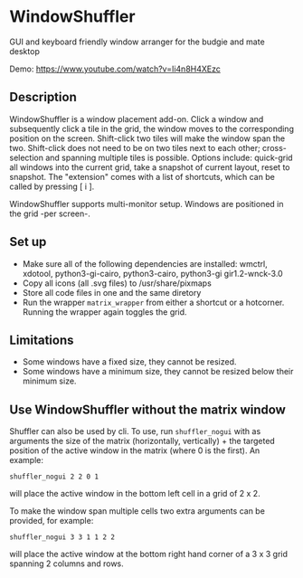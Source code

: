 # WindowShuffler

GUI and keyboard friendly window arranger for the budgie and mate desktop

Demo: https://www.youtube.com/watch?v=Ii4n8H4XEzc

## Description
WindowShuffler is a window placement add-on. Click a window and subsequently click a tile in the grid, the window moves to the corresponding position on the screen. Shift-click two tiles will make the window span the two. Shift-click does not need to be on two tiles next to each other; cross- selection and spanning multiple tiles is possible.
Options include: quick-grid all windows into the current grid, take a snapshot of current layout, reset to snapshot.
The "extension" comes with a list of shortcuts, which can be called by pressing [ i ].

WindowShuffler supports multi-monitor setup. Windows are positioned in the grid -per screen-.

## Set up
- Make sure all of the following dependencies are installed: wmctrl, xdotool, python3-gi-cairo, python3-cairo, python3-gi gir1.2-wnck-3.0
- Copy all icons (all .svg files) to /usr/share/pixmaps
- Store all code files in one and the same diretory
- Run the wrapper `matrix_wrapper` from either a shortcut or a hotcorner. Running the wrapper again toggles the grid.

## Limitations
- Some windows have a fixed size, they cannot be resized.
- Some windows have a minimum size, they cannot be resized below their minimum size.

## Use WindowShuffler without the matrix window
Shuffler can also be used by cli. To use, run `shuffler_nogui` with as arguments the size of the matrix (horizontally, vertically) + the targeted position of the active window in the matrix (where 0 is the first). An example:

`shuffler_nogui 2 2 0 1`

will place the active window in the bottom left cell in a grid of 2 x 2.

To make the window span multiple cells two extra arguments can be provided, for example:

`shuffler_nogui 3 3 1 1 2 2`

will place the active window at the bottom right hand corner of a 3 x 3 grid spanning 2 columns and rows.
